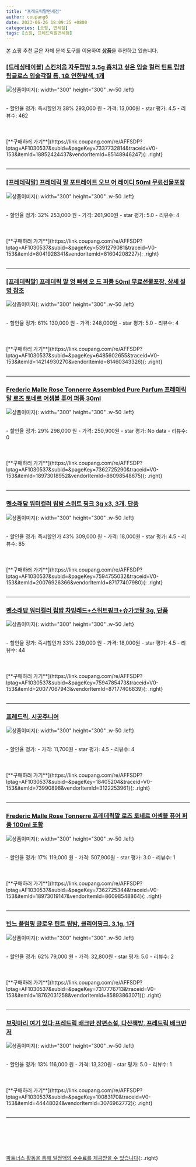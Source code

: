 ```yaml
---
title: "프레드릭말면세점"
author: coupang6
date: 2023-06-26 18:09:25 +0800
categories: [쇼핑, 면세점]
tags: [쇼핑, 프레드릭말면세점]
---
```


본 쇼핑 추천 글은 자체 분석 도구를 이용하여 [**상품**](https://link.coupang.com/a/bao1ui)을 추천하고 있습니다.

### [[드레싱테이블] 스킨처음 자두립밤 3.5g 훔치고 싶은 입술 컬러 틴트 립밤 립글로스 입술각질 틈, 1호 연한발색, 1개](https://link.coupang.com/re/AFFSDP?lptag=AF1030537&subid=&pageKey=7337732814&traceid=V0-153&itemId=18852424437&vendorItemId=85148946247)

![상품이미지](https://thumbnail10.coupangcdn.com/thumbnails/remote/230x230ex/image/vendor_inventory/ce1f/a22e75352865ce91d10da219a35278b81ebbb4c7e8006f2341a333bb7940.jpeg){: width="300" height="300" .w-50 .left}


<br>
- 할인율 정가: 즉시할인가 38%  293,000   원
- 가격: 13,000원
- star 평가: 4.5
- 리뷰수: 462
<br>
<br>
<br>
<br>
[**구매하러 가기**](https://link.coupang.com/re/AFFSDP?lptag=AF1030537&subid=&pageKey=7337732814&traceid=V0-153&itemId=18852424437&vendorItemId=85148946247){: .right}
<br>
<br>

---

### [[프레데릭말] 프레데릭 말 포트레이트 오브 어 레이디 50ml 무료선물포장](https://link.coupang.com/re/AFFSDP?lptag=AF1030537&subid=&pageKey=5391279081&traceid=V0-153&itemId=8041928341&vendorItemId=81604208227)

![상품이미지](https://thumbnail10.coupangcdn.com/thumbnails/remote/230x230ex/image/vendor_inventory/d499/e1e3f2c0a73b0465fb92df8606e3d9b1da08e0c51d3682a68897b70e618d.jpg){: width="300" height="300" .w-50 .left}


<br>
- 할인율 정가: 32%  253,000   원
- 가격: 261,900원
- star 평가: 5.0
- 리뷰수: 4
<br>
<br>
<br>
<br>
[**구매하러 가기**](https://link.coupang.com/re/AFFSDP?lptag=AF1030537&subid=&pageKey=5391279081&traceid=V0-153&itemId=8041928341&vendorItemId=81604208227){: .right}
<br>
<br>

---

### [[프레데릭말] 프레데릭 말 엉 빠썽 오 드 퍼퓸 50ml 무료선물포장, 상세 설명 참조](https://link.coupang.com/re/AFFSDP?lptag=AF1030537&subid=&pageKey=6485602655&traceid=V0-153&itemId=14214930270&vendorItemId=81460343326)

![상품이미지](https://thumbnail10.coupangcdn.com/thumbnails/remote/230x230ex/image/vendor_inventory/5254/0a3ea06a06c2f1d27c926f67f1732fe996b24142bd2639f9c248d2a80c34.jpg){: width="300" height="300" .w-50 .left}


<br>
- 할인율 정가: 61%  130,000   원
- 가격: 248,000원
- star 평가: 5.0
- 리뷰수: 4
<br>
<br>
<br>
<br>
[**구매하러 가기**](https://link.coupang.com/re/AFFSDP?lptag=AF1030537&subid=&pageKey=6485602655&traceid=V0-153&itemId=14214930270&vendorItemId=81460343326){: .right}
<br>
<br>

---

### [Frederic Malle Rose Tonnerre Assembled Pure Parfum 프레데릭말 로즈 토네르 어셈블 퓨어 퍼퓸 30ml](https://link.coupang.com/re/AFFSDP?lptag=AF1030537&subid=&pageKey=7362725290&traceid=V0-153&itemId=18973018952&vendorItemId=86098548675)

![상품이미지](https://thumbnail8.coupangcdn.com/thumbnails/remote/230x230ex/image/vendor_inventory/60f3/80edcd1de81add1009aa0959f834da8d7de3d87a21191203aeb0c651cd3b.jpg){: width="300" height="300" .w-50 .left}


<br>
- 할인율 정가: 29%  298,000   원
- 가격: 250,900원
- star 평가: No data
- 리뷰수: 0
<br>
<br>
<br>
<br>
[**구매하러 가기**](https://link.coupang.com/re/AFFSDP?lptag=AF1030537&subid=&pageKey=7362725290&traceid=V0-153&itemId=18973018952&vendorItemId=86098548675){: .right}
<br>
<br>

---

### [멘소래담 워터컬러 립밤 스위트 핑크 3g x3, 3개, 단품](https://link.coupang.com/re/AFFSDP?lptag=AF1030537&subid=&pageKey=7594755032&traceid=V0-153&itemId=20076926366&vendorItemId=87177407980)

![상품이미지](https://thumbnail8.coupangcdn.com/thumbnails/remote/230x230ex/image/vendor_inventory/561b/e20bde0b57ee137d7a7df65bc6a58437ac37628dcb8fd74fadf66cf02c05.jpg){: width="300" height="300" .w-50 .left}


<br>
- 할인율 정가: 즉시할인가 43%  309,000   원
- 가격: 18,000원
- star 평가: 4.5
- 리뷰수: 85
<br>
<br>
<br>
<br>
[**구매하러 가기**](https://link.coupang.com/re/AFFSDP?lptag=AF1030537&subid=&pageKey=7594755032&traceid=V0-153&itemId=20076926366&vendorItemId=87177407980){: .right}
<br>
<br>

---

### [멘소래담 워터컬러 립밤 차밍레드+스위트핑크+슈가코랄 3g, 단품](https://link.coupang.com/re/AFFSDP?lptag=AF1030537&subid=&pageKey=7594785473&traceid=V0-153&itemId=20077067943&vendorItemId=87177406839)

![상품이미지](https://thumbnail8.coupangcdn.com/thumbnails/remote/230x230ex/image/vendor_inventory/892f/f9a0305fbdf0610e23c4e30982ca84f3559910672a595d44fc7d67f8af1f.jpg){: width="300" height="300" .w-50 .left}


<br>
- 할인율 정가: 즉시할인가 33%  239,000   원
- 가격: 18,000원
- star 평가: 4.5
- 리뷰수: 44
<br>
<br>
<br>
<br>
[**구매하러 가기**](https://link.coupang.com/re/AFFSDP?lptag=AF1030537&subid=&pageKey=7594785473&traceid=V0-153&itemId=20077067943&vendorItemId=87177406839){: .right}
<br>
<br>

---

### [프레드릭, 시공주니어](https://link.coupang.com/re/AFFSDP?lptag=AF1030537&subid=&pageKey=18405204&traceid=V0-153&itemId=73990898&vendorItemId=3122253961)

![상품이미지](https://thumbnail6.coupangcdn.com/thumbnails/remote/230x230ex/image/vendor_inventory/8943/57eb7e051523f7c0ddf20f6bfc63c8bf28bf44ad270a18e992b228b8b55b.jpg){: width="300" height="300" .w-50 .left}


<br>
- 할인율 정가: 
- 가격: 11,700원
- star 평가: 4.5
- 리뷰수: 4
<br>
<br>
<br>
<br>
[**구매하러 가기**](https://link.coupang.com/re/AFFSDP?lptag=AF1030537&subid=&pageKey=18405204&traceid=V0-153&itemId=73990898&vendorItemId=3122253961){: .right}
<br>
<br>

---

### [Frederic Malle Rose Tonnerre 프레데릭말 로즈 토네르 어셈블 퓨어 퍼퓸 100ml 포함](https://link.coupang.com/re/AFFSDP?lptag=AF1030537&subid=&pageKey=7362725344&traceid=V0-153&itemId=18973019147&vendorItemId=86098548864)

![상품이미지](https://thumbnail8.coupangcdn.com/thumbnails/remote/230x230ex/image/vendor_inventory/60f3/80edcd1de81add1009aa0959f834da8d7de3d87a21191203aeb0c651cd3b.jpg){: width="300" height="300" .w-50 .left}


<br>
- 할인율 정가: 17%  119,000   원
- 가격: 507,900원
- star 평가: 3.0
- 리뷰수: 1
<br>
<br>
<br>
<br>
[**구매하러 가기**](https://link.coupang.com/re/AFFSDP?lptag=AF1030537&subid=&pageKey=7362725344&traceid=V0-153&itemId=18973019147&vendorItemId=86098548864){: .right}
<br>
<br>

---

### [빈느 플럼핑 글로우 틴트 립밤, 클리어핑크, 3.1g, 1개](https://link.coupang.com/re/AFFSDP?lptag=AF1030537&subid=&pageKey=7317776713&traceid=V0-153&itemId=18762031258&vendorItemId=85893863071)

![상품이미지](https://thumbnail8.coupangcdn.com/thumbnails/remote/230x230ex/image/vendor_inventory/9f81/e1f6cdaee9b3f8d542191fd915ee6763309d9b07184f982060347dd4950a.jpg){: width="300" height="300" .w-50 .left}


<br>
- 할인율 정가: 62%  79,000   원
- 가격: 32,800원
- star 평가: 5.0
- 리뷰수: 2
<br>
<br>
<br>
<br>
[**구매하러 가기**](https://link.coupang.com/re/AFFSDP?lptag=AF1030537&subid=&pageKey=7317776713&traceid=V0-153&itemId=18762031258&vendorItemId=85893863071){: .right}
<br>
<br>

---

### [브릿마리 여기 있다:프레드릭 배크만 장편소설, 다산책방, 프레드릭 배크만 저](https://link.coupang.com/re/AFFSDP?lptag=AF1030537&subid=&pageKey=10083170&traceid=V0-153&itemId=44448024&vendorItemId=3076962772)

![상품이미지](https://thumbnail9.coupangcdn.com/thumbnails/remote/230x230ex/image/vendor_inventory/adf6/30eac2ace29fe6729c64e6197f63668bd3eaa90ced1644bd1c62db475e94.jpg){: width="300" height="300" .w-50 .left}


<br>
- 할인율 정가: 13%  116,000   원
- 가격: 13,320원
- star 평가: 5.0
- 리뷰수: 1
<br>
<br>
<br>
<br>
[**구매하러 가기**](https://link.coupang.com/re/AFFSDP?lptag=AF1030537&subid=&pageKey=10083170&traceid=V0-153&itemId=44448024&vendorItemId=3076962772){: .right}
<br>
<br>

---
<br><br><br><br><br> [파트너스 활동을 통해 일정액의 수수료를 제공받을 수 있습니다](https://link.coupang.com/a/bao1ui){: .right}